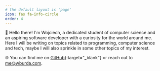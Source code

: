 ```yaml
---
# the default layout is 'page'
icon: fas fa-info-circle
order: 4
---
```


👋 Hello there! I'm Wojciech, a dedicated student of computer science and an aspiring software developer with a curiosity for the world around me. Here I will be writing on topics related to programming, computer science and tech, maybe I will also sprinkle in some other topics of my interest.

🌐 You can find me on [GitHub](https://github.com/voyteq55){:target="_blank"} or reach out to [me@wburda.com](mailto:me@wburda.com).
